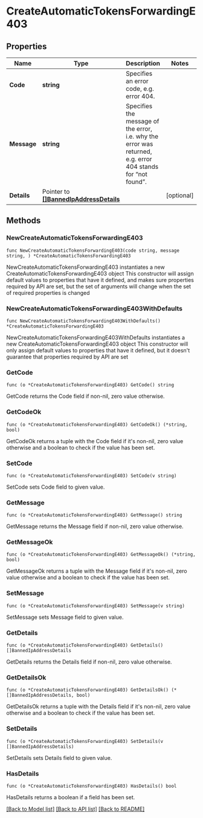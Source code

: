 # CreateAutomaticTokensForwardingE403

## Properties

Name | Type | Description | Notes
------------ | ------------- | ------------- | -------------
**Code** | **string** | Specifies an error code, e.g. error 404. | 
**Message** | **string** | Specifies the message of the error, i.e. why the error was returned, e.g. error 404 stands for “not found”. | 
**Details** | Pointer to [**[]BannedIpAddressDetails**](BannedIpAddressDetails.md) |  | [optional] 

## Methods

### NewCreateAutomaticTokensForwardingE403

`func NewCreateAutomaticTokensForwardingE403(code string, message string, ) *CreateAutomaticTokensForwardingE403`

NewCreateAutomaticTokensForwardingE403 instantiates a new CreateAutomaticTokensForwardingE403 object
This constructor will assign default values to properties that have it defined,
and makes sure properties required by API are set, but the set of arguments
will change when the set of required properties is changed

### NewCreateAutomaticTokensForwardingE403WithDefaults

`func NewCreateAutomaticTokensForwardingE403WithDefaults() *CreateAutomaticTokensForwardingE403`

NewCreateAutomaticTokensForwardingE403WithDefaults instantiates a new CreateAutomaticTokensForwardingE403 object
This constructor will only assign default values to properties that have it defined,
but it doesn't guarantee that properties required by API are set

### GetCode

`func (o *CreateAutomaticTokensForwardingE403) GetCode() string`

GetCode returns the Code field if non-nil, zero value otherwise.

### GetCodeOk

`func (o *CreateAutomaticTokensForwardingE403) GetCodeOk() (*string, bool)`

GetCodeOk returns a tuple with the Code field if it's non-nil, zero value otherwise
and a boolean to check if the value has been set.

### SetCode

`func (o *CreateAutomaticTokensForwardingE403) SetCode(v string)`

SetCode sets Code field to given value.


### GetMessage

`func (o *CreateAutomaticTokensForwardingE403) GetMessage() string`

GetMessage returns the Message field if non-nil, zero value otherwise.

### GetMessageOk

`func (o *CreateAutomaticTokensForwardingE403) GetMessageOk() (*string, bool)`

GetMessageOk returns a tuple with the Message field if it's non-nil, zero value otherwise
and a boolean to check if the value has been set.

### SetMessage

`func (o *CreateAutomaticTokensForwardingE403) SetMessage(v string)`

SetMessage sets Message field to given value.


### GetDetails

`func (o *CreateAutomaticTokensForwardingE403) GetDetails() []BannedIpAddressDetails`

GetDetails returns the Details field if non-nil, zero value otherwise.

### GetDetailsOk

`func (o *CreateAutomaticTokensForwardingE403) GetDetailsOk() (*[]BannedIpAddressDetails, bool)`

GetDetailsOk returns a tuple with the Details field if it's non-nil, zero value otherwise
and a boolean to check if the value has been set.

### SetDetails

`func (o *CreateAutomaticTokensForwardingE403) SetDetails(v []BannedIpAddressDetails)`

SetDetails sets Details field to given value.

### HasDetails

`func (o *CreateAutomaticTokensForwardingE403) HasDetails() bool`

HasDetails returns a boolean if a field has been set.


[[Back to Model list]](../README.md#documentation-for-models) [[Back to API list]](../README.md#documentation-for-api-endpoints) [[Back to README]](../README.md)


